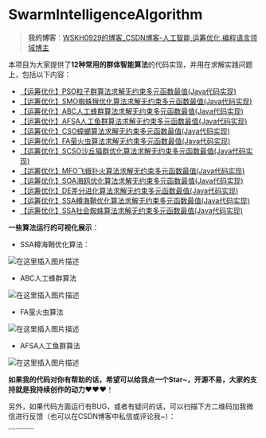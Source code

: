 # SwarmIntelligenceAlgorithm

> **我的博客**：[WSKH0929的博客_CSDN博客-人工智能,运筹优化,编程语言领域博主](https://blog.csdn.net/weixin_51545953?spm=1010.2135.3001.5343)

本项目为大家提供了**12种常用的群体智能算法**的代码实现，并用在求解实践问题上，包括以下内容：

- [【运筹优化】PSO粒子群算法求解无约束多元函数最值(Java代码实现)](https://wskh0929.blog.csdn.net/article/details/125150431)
- [【运筹优化】SMO蜘蛛猴优化算法求解无约束多元函数最值(Java代码实现)](https://wskh0929.blog.csdn.net/article/details/125188364)
- [【运筹优化】ABC人工蜂群算法求解无约束多元函数最值(Java代码实现)](https://wskh0929.blog.csdn.net/article/details/125182940)
- [【运筹优化】AFSA人工鱼群算法求解无约束多元函数最值(Java代码实现)](https://wskh0929.blog.csdn.net/article/details/125191206)
- [【运筹优化】CSO蟑螂算法求解无约束多元函数最值(Java代码实现)](https://wskh0929.blog.csdn.net/article/details/125192692)
- [【运筹优化】FA萤火虫算法求解无约束多元函数最值(Java代码实现)](https://wskh0929.blog.csdn.net/article/details/125193610)
- [【运筹优化】SCSO沙丘猫群优化算法求解无约束多元函数最值(Java代码实现)](https://wskh0929.blog.csdn.net/article/details/125203246)
- [【运筹优化】MFO飞蛾扑火算法求解无约束多元函数最值(Java代码实现)](https://wskh0929.blog.csdn.net/article/details/125204275)
- [【运筹优化】SOA海鸥优化算法求解无约束多元函数最值(Java代码实现)](https://wskh0929.blog.csdn.net/article/details/125207794)
- [【运筹优化】DE差分进化算法求解无约束多元函数最值(Java代码实现)](https://wskh0929.blog.csdn.net/article/details/125217016)
- [【运筹优化】SSA樽海鞘优化算法求解无约束多元函数最值(Java代码实现)](https://wskh0929.blog.csdn.net/article/details/125218082)
- [【运筹优化】SSA社会蜘蛛算法求解无约束多元函数最值(Java代码实现)](https://wskh0929.blog.csdn.net/article/details/125228670)

**一些算法运行的可视化展示**：

- SSA樽海鞘优化算法：

![在这里插入图片描述](https://picgo-wskh.oss-cn-guangzhou.aliyuncs.com/41248fe193094a558e44cd275df92340.gif)

- ABC人工蜂群算法

![在这里插入图片描述](https://picgo-wskh.oss-cn-guangzhou.aliyuncs.com/b00c093d08d149d4a84af1d4057256c2.gif)

- FA萤火虫算法

![在这里插入图片描述](https://picgo-wskh.oss-cn-guangzhou.aliyuncs.com/043c51291c904a6ea2151b7f7fe293d3.gif)

- AFSA人工鱼群算法

![在这里插入图片描述](https://picgo-wskh.oss-cn-guangzhou.aliyuncs.com/e59b768b534544bc8fbf3b37f3cea2b3.gif)

**如果我的代码对你有帮助的话，希望可以给我点一个Star~，开源不易，大家的支持就是我持续创作的动力**❤️❤️❤️！

另外，如果代码方面运行有BUG，或者有疑问的话，可以扫描下方二维码加我微信进行反馈（也可以在CSDN博客中私信或评论我~）：

<img src="https://picgo-wskh.oss-cn-guangzhou.aliyuncs.com/image-20230601165532094.png" alt="image-20230601165532094" style="zoom:25%;" />
